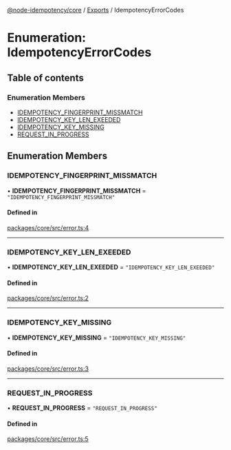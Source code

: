 [@node-idempotency/core](../README.md) / [Exports](../modules.md) / IdempotencyErrorCodes

# Enumeration: IdempotencyErrorCodes

## Table of contents

### Enumeration Members

- [IDEMPOTENCY\_FINGERPRINT\_MISSMATCH](IdempotencyErrorCodes.md#idempotency_fingerprint_missmatch)
- [IDEMPOTENCY\_KEY\_LEN\_EXEEDED](IdempotencyErrorCodes.md#idempotency_key_len_exeeded)
- [IDEMPOTENCY\_KEY\_MISSING](IdempotencyErrorCodes.md#idempotency_key_missing)
- [REQUEST\_IN\_PROGRESS](IdempotencyErrorCodes.md#request_in_progress)

## Enumeration Members

### IDEMPOTENCY\_FINGERPRINT\_MISSMATCH

• **IDEMPOTENCY\_FINGERPRINT\_MISSMATCH** = ``"IDEMPOTENCY_FINGERPRINT_MISSMATCH"``

#### Defined in

[packages/core/src/error.ts:4](https://github.com/mahendraHegde/idempotent-http/blob/addd6b0/packages/core/src/error.ts#L4)

___

### IDEMPOTENCY\_KEY\_LEN\_EXEEDED

• **IDEMPOTENCY\_KEY\_LEN\_EXEEDED** = ``"IDEMPOTENCY_KEY_LEN_EXEEDED"``

#### Defined in

[packages/core/src/error.ts:2](https://github.com/mahendraHegde/idempotent-http/blob/addd6b0/packages/core/src/error.ts#L2)

___

### IDEMPOTENCY\_KEY\_MISSING

• **IDEMPOTENCY\_KEY\_MISSING** = ``"IDEMPOTENCY_KEY_MISSING"``

#### Defined in

[packages/core/src/error.ts:3](https://github.com/mahendraHegde/idempotent-http/blob/addd6b0/packages/core/src/error.ts#L3)

___

### REQUEST\_IN\_PROGRESS

• **REQUEST\_IN\_PROGRESS** = ``"REQUEST_IN_PROGRESS"``

#### Defined in

[packages/core/src/error.ts:5](https://github.com/mahendraHegde/idempotent-http/blob/addd6b0/packages/core/src/error.ts#L5)
